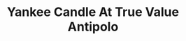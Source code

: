---
title: "Yankee Candle At True Value Antipolo"
url: /antipolo/yankee-candle-at-true-value-antipolo/
shop: department store
---